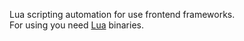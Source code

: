 Lua scripting automation for use frontend frameworks.<br/>
For using you need [Lua](https://www.lua.org/docs.html) binaries.